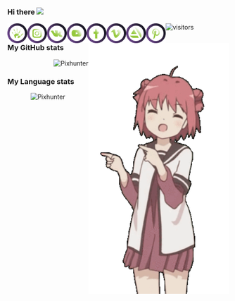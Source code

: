 ### Hi there <img src="https://media.giphy.com/media/hvRJCLFzcasrR4ia7z/giphy.gif" width="25px">

<!--
**Pixhunter/Pixhunter** is a ✨ _special_ ✨ repository because its `README.md` (this file) appears on your GitHub profile.

Here are some ideas to get you started:

- 🔭 I’m currently working on ...
- 🌱 I’m currently learning ...
- 👯 I’m looking to collaborate on ...
- 🤔 I’m looking for help with ...
- 💬 Ask me about ...
- 📫 How to reach me: ...
- 😄 Pronouns: ...
- ⚡ Fun fact: ...
-->
<a href="https://pixhunter.live/"> 
    <img align="left" alt="Pixhunter's Site" width="45px"  src="https://github.com/Pixhunter/Pixhunter/blob/main/icons/ico_pix.svg" />
</a> 
<a href="https://www.instagram.com/pix.hunter/">
    <img align="left" alt="Pixhunter's VK" width="45px"  src="https://github.com/Pixhunter/Pixhunter/blob/main/icons/ico_inst.svg" />
</a> 
<a href="https://vk.com/pix.hunter">
    <img align="left" alt="Pixhunter's Instagram" width="45px"  src="https://github.com/Pixhunter/Pixhunter/blob/main/icons/ico_vk.svg" />
</a>
<a href="https://www.youtube.com/channel/UCAcXyPCPW_-krqTqysWOE-A">
    <img align="left" alt="Pixhunter's YouTube" width="45px"  src="https://github.com/Pixhunter/Pixhunter/blob/main/icons/ico_utb.svg" />
</a> 
<a href="https://www.facebook.com/pix.hunter.94/">
    <img align="left" alt="Pixhunter's FaceBook" width="45px"  src="https://github.com/Pixhunter/Pixhunter/blob/main/icons/ico_fb.svg" />
</a> 
<a href="https://vimeo.com/pixhunter">  
    <img align="left" alt="Pixhunter's Vimeo" width="45px"  src="https://github.com/Pixhunter/Pixhunter/blob/main/icons/ico_vim.svg" />
</a> 
<a href="https://www.artstation.com/pix-hunter"> 
    <img align="left" alt="Pixhunter's ArtStation" width="45px"  src="https://github.com/Pixhunter/Pixhunter/blob/main/icons/ico_arts.svg" />
</a>           
<a href="https://pin.it/27YQ6fT"> 
    <img align="left" alt="Pixhunter's Pinterest" width="45px"  src="https://github.com/Pixhunter/Pixhunter/blob/main/icons/ico_pint.svg" />
</a> 

![visitors](https://visitor-badge.glitch.me/badge?page_id=Pixhunter.Pixhunter)
<br />

<!--
<br><img align="right" alt="GIF" src="https://c.tenor.com/A55dcTvqYMMAAAAM/peach-cat-cute.gif?raw=true" width="320" height="320" />
<img align="right" alt="GIF" src="https://github.com/Pixhunter/Pixhunter/blob/main/gifs/y7.gif" width="320">
-->
<img align="right" alt="GIF" src="https://github.com/Pixhunter/Pixhunter/blob/main/gifs/Paw.gif" width="320" />  



### My GitHub stats
<p align="right"> <img src="https://github-readme-stats.vercel.app/api?username=Pixhunter&bg_color=0d1117&count_private=true&show_icons=true&include_all_commits=true&hide_title=true&hide_border=true&theme=ocean_dark" alt="Pixhunter" />

### My Language stats
<p align="center"> <img src="https://github-readme-stats.vercel.app/api/top-langs/?username=Pixhunter&bg_color=0d1117&langs_count=10&layout=compact&hide_title=true&hide_border=true&theme=ocean_dark" alt="Pixhunter" />


 
